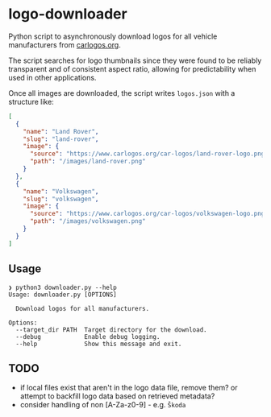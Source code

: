 # logo-downloader

Python script to asynchronously download logos for all vehicle manufacturers from [carlogos.org](https://www.carlogos.org).

The script searches for logo thumbnails since they were found to be reliably transparent and of consistent aspect ratio, allowing for predictability when used in other applications.

Once all images are downloaded, the script writes `logos.json` with a structure like:

```json
[
  {
    "name": "Land Rover",
    "slug": "land-rover",
    "image": {
      "source": "https://www.carlogos.org/car-logos/land-rover-logo.png",
      "path": "/images/land-rover.png"
    }
  },
  {
    "name": "Volkswagen",
    "slug": "volkswagen",
    "image": {
      "source": "https://www.carlogos.org/car-logos/volkswagen-logo.png",
      "path": "/images/volkswagen.png"
    }
  }
]
```

## Usage

```
❯ python3 downloader.py --help
Usage: downloader.py [OPTIONS]

  Download logos for all manufacturers.

Options:
  --target_dir PATH  Target directory for the download.
  --debug            Enable debug logging.
  --help             Show this message and exit.
```

## TODO


* if local files exist that aren't in the logo data file, remove them? or attempt to backfill logo data based on retrieved metadata?
* consider handling of non [A-Za-z0-9] - e.g. `Škoda`
